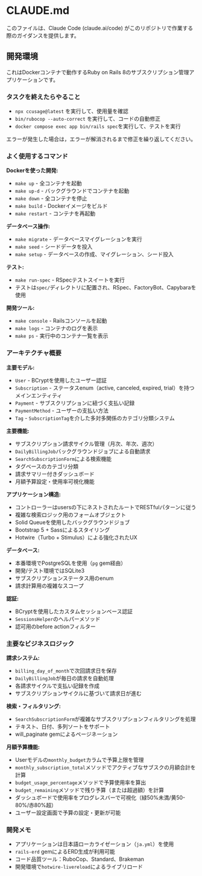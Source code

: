 # CLAUDE.md
このファイルは、Claude Code (claude.ai/code) がこのリポジトリで作業する際のガイダンスを提供します。

## 開発環境

これはDockerコンテナで動作するRuby on Rails 8のサブスクリプション管理アプリケーションです。

### タスクを終えたらやること
- `npx ccusage@latest` を実行して、使用量を確認
- `bin/rubocop --auto-correct` を実行して、コードの自動修正
- `docker compose exec app bin/rails spec`を実行して、テストを実行

エラーが発生した場合は，エラーが解消されるまで修正を繰り返してください。

### よく使用するコマンド

**Dockerを使った開発:**
- `make up` - 全コンテナを起動
- `make up-d` - バックグラウンドでコンテナを起動
- `make down` - 全コンテナを停止
- `make build` - Dockerイメージをビルド
- `make restart` - コンテナを再起動

**データベース操作:**
- `make migrate` - データベースマイグレーションを実行
- `make seed` - シードデータを投入
- `make setup` - データベースの作成、マイグレーション、シード投入

**テスト:**
- `make run-spec` - RSpecテストスイートを実行
- テストは`spec/`ディレクトリに配置され、RSpec、FactoryBot、Capybaraを使用

**開発ツール:**
- `make console` - Railsコンソールを起動
- `make logs` - コンテナのログを表示
- `make ps` - 実行中のコンテナ一覧を表示

### アーキテクチャ概要

**主要モデル:**
- `User` - BCryptを使用したユーザー認証
- `Subscription` - ステータスenum（active, canceled, expired, trial）を持つメインエンティティ
- `Payment` - サブスクリプションに紐づく支払い記録
- `PaymentMethod` - ユーザーの支払い方法
- `Tag` - `SubscriptionTag`を介した多対多関係のカテゴリ分類システム

**主要機能:**
- サブスクリプション請求サイクル管理（月次、年次、週次）
- `DailyBillingJob`バックグラウンドジョブによる自動請求
- `SearchSubscriptionForm`による検索機能
- タグベースのカテゴリ分類
- 請求サマリー付きダッシュボード
- 月額予算設定・使用率可視化機能

**アプリケーション構造:**
- コントローラーはusersの下にネストされたルートでRESTfulパターンに従う
- 複雑な検索ロジック用のフォームオブジェクト
- Solid Queueを使用したバックグラウンドジョブ
- Bootstrap 5 + Sassによるスタイリング
- Hotwire（Turbo + Stimulus）による強化されたUX

**データベース:**
- 本番環境でPostgreSQLを使用（`pg` gem経由）
- 開発/テスト環境ではSQLite3
- サブスクリプションステータス用のenum
- 請求計算用の複雑なスコープ

**認証:**
- BCryptを使用したカスタムセッションベース認証
- `SessionsHelper`のヘルパーメソッド
- 認可用のbefore actionフィルター

### 主要なビジネスロジック

**請求システム:**
- `billing_day_of_month`で次回請求日を保存
- `DailyBillingJob`が毎日の請求を自動処理
- 各請求サイクルで支払い記録を作成
- サブスクリプションサイクルに基づいて請求日が進む

**検索・フィルタリング:**
- `SearchSubscriptionForm`が複雑なサブスクリプションフィルタリングを処理
- テキスト、日付、多列ソートをサポート
- will_paginate gemによるページネーション

**月額予算機能:**
- Userモデルの`monthly_budget`カラムで予算上限を管理
- `monthly_subscription_total`メソッドでアクティブなサブスクの月額合計を計算
- `budget_usage_percentage`メソッドで予算使用率を算出
- `budget_remaining`メソッドで残り予算（または超過額）を計算
- ダッシュボードで使用率をプログレスバーで可視化（緑50%未満/黄50-80%/赤80%超）
- ユーザー設定画面で予算の設定・更新が可能

### 開発メモ

- アプリケーションは日本語ローカライゼーション（`ja.yml`）を使用
- `rails-erd` gemによるERD生成が利用可能
- コード品質ツール：RuboCop、Standard、Brakeman
- 開発環境で`hotwire-livereload`によるライブリロード